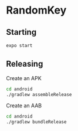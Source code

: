 # RandomKey

## Starting

```bash
expo start
```

## Releasing

Create an APK

```bash
cd android
./gradlew assembleRelease
```

Create an AAB

```bash
cd android
./gradlew bundleRelease
```
